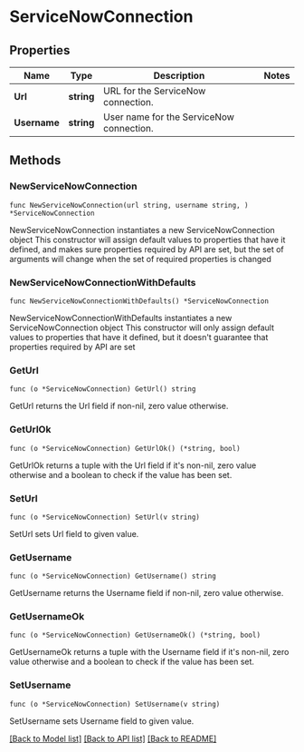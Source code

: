 # ServiceNowConnection

## Properties

Name | Type | Description | Notes
------------ | ------------- | ------------- | -------------
**Url** | **string** | URL for the ServiceNow connection. | 
**Username** | **string** | User name for the ServiceNow connection. | 

## Methods

### NewServiceNowConnection

`func NewServiceNowConnection(url string, username string, ) *ServiceNowConnection`

NewServiceNowConnection instantiates a new ServiceNowConnection object
This constructor will assign default values to properties that have it defined,
and makes sure properties required by API are set, but the set of arguments
will change when the set of required properties is changed

### NewServiceNowConnectionWithDefaults

`func NewServiceNowConnectionWithDefaults() *ServiceNowConnection`

NewServiceNowConnectionWithDefaults instantiates a new ServiceNowConnection object
This constructor will only assign default values to properties that have it defined,
but it doesn't guarantee that properties required by API are set

### GetUrl

`func (o *ServiceNowConnection) GetUrl() string`

GetUrl returns the Url field if non-nil, zero value otherwise.

### GetUrlOk

`func (o *ServiceNowConnection) GetUrlOk() (*string, bool)`

GetUrlOk returns a tuple with the Url field if it's non-nil, zero value otherwise
and a boolean to check if the value has been set.

### SetUrl

`func (o *ServiceNowConnection) SetUrl(v string)`

SetUrl sets Url field to given value.


### GetUsername

`func (o *ServiceNowConnection) GetUsername() string`

GetUsername returns the Username field if non-nil, zero value otherwise.

### GetUsernameOk

`func (o *ServiceNowConnection) GetUsernameOk() (*string, bool)`

GetUsernameOk returns a tuple with the Username field if it's non-nil, zero value otherwise
and a boolean to check if the value has been set.

### SetUsername

`func (o *ServiceNowConnection) SetUsername(v string)`

SetUsername sets Username field to given value.



[[Back to Model list]](../README.md#documentation-for-models) [[Back to API list]](../README.md#documentation-for-api-endpoints) [[Back to README]](../README.md)


